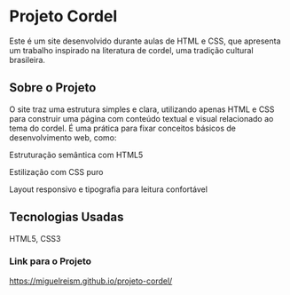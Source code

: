 # Projeto Cordel
Este é um site desenvolvido durante aulas de HTML e CSS, que apresenta um trabalho inspirado na literatura de cordel, uma tradição cultural brasileira.

## Sobre o Projeto
O site traz uma estrutura simples e clara, utilizando apenas HTML e CSS para construir uma página com conteúdo textual e visual relacionado ao tema do cordel. É uma prática para fixar conceitos básicos de desenvolvimento web, como:

Estruturação semântica com HTML5

Estilização com CSS puro

Layout responsivo e tipografia para leitura confortável

## Tecnologias Usadas
HTML5, CSS3

### Link para o Projeto
https://miguelreism.github.io/projeto-cordel/
